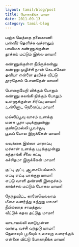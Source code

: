 ```yaml
---
layout: tamil/blog/post
title: போகாதீங்க மாமா
date: 2011-09-13
category: tamil-blog
---
```


பஞ்சு மெத்தை தலைகாணி <br/>
பன்னீர் தெளிச்சு வச்சாலும் <br/>
பாவிமக கண்ணுக்குள்ள <br/>
தூக்கம் மட்டும் இல்ல மாமா!

கண்ணுக்குள்ள நீயிருக்கன்னு <br/>
கண்ணு முழிச்சி நான் கெடக்கேன் <br/>
தனியா என்னை தவிக்க விட்டு <br/>
தூரதேசம் போனதேன் மாமா!

பொறையேறி விக்கும் போதும் <br/>
கண்ணு கலங்கி நிக்கும் போதும் <br/>
உள்ளுக்குள்ள சிரிப்பு மாமா! <br/>
உன்னோட நெனைப்பு மாமா!

மல்லிப்பூவு வாசம் உனக்கு <br/>
மனசு பூரா புடிக்குமுன்னு <br/>
குண்டுமல்லி பூவச்சூடி <br/>
பூவப் போல இருக்கேன் மாமா!

லவுக்கை இல்லா மாராப்பு <br/>
மச்சான் உனக்கு புடிக்குமுன்னு <br/>
கந்தாங்கி சீலை கட்டி <br/>
கச்சிதமா இருக்கேன் மாமா!

குட்டி குட்டி ஆசையெல்லாம் <br/>
எட்டி எட்டி பாக்குது மாமா! <br/>
எட்டு வாளி தண்ணி இறைச்சும் <br/>
காய்ச்சல் மட்டும் போகல மாமா!

நேந்துவிட்ட காளையெல்லாம் <br/>
மீசை வளர்த்து சுத்துது மாமா! <br/>
நீயில்லாத சாமத்துல <br/>
வீட்டுக் கதவ தட்டுது மாமா!

வாடாமல்லி வாடுமுன்ன <br/>
வண்டி வச்சி வந்துடு மாமா! <br/>
நெலாவும் பூமியும் உலாவுற வரைக்கும் <br/>
என்னை விட்டு போகாதீங்க மாமா!
